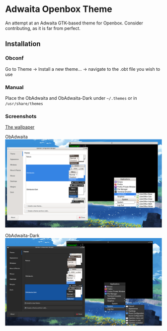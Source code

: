 # Adwaita Openbox Theme

An attempt at an Adwaita GTK-based theme for Openbox.
Consider contributing, as it is far from perfect.

## Installation
### Obconf
Go to Theme -> Install a new theme... -> navigate to the .obt file you wish to use
### Manual
Place the ObAdwaita and ObAdwaita-Dark under `~/.themes` or in `/usr/share/themes`
### Screenshots
[The wallpaper](https://www.facebook.com/Genshinimpact/photos/326802488169948/)


ObAdwaita
![](https://raw.githubusercontent.com/ru2saig/adwaita-openbox/master/screenshots/obadwaita.png)


ObAdwaita-Dark
![](https://raw.githubusercontent.com/ru2saig/adwaita-openbox/master/screenshots/obadwaita-dark.png)
